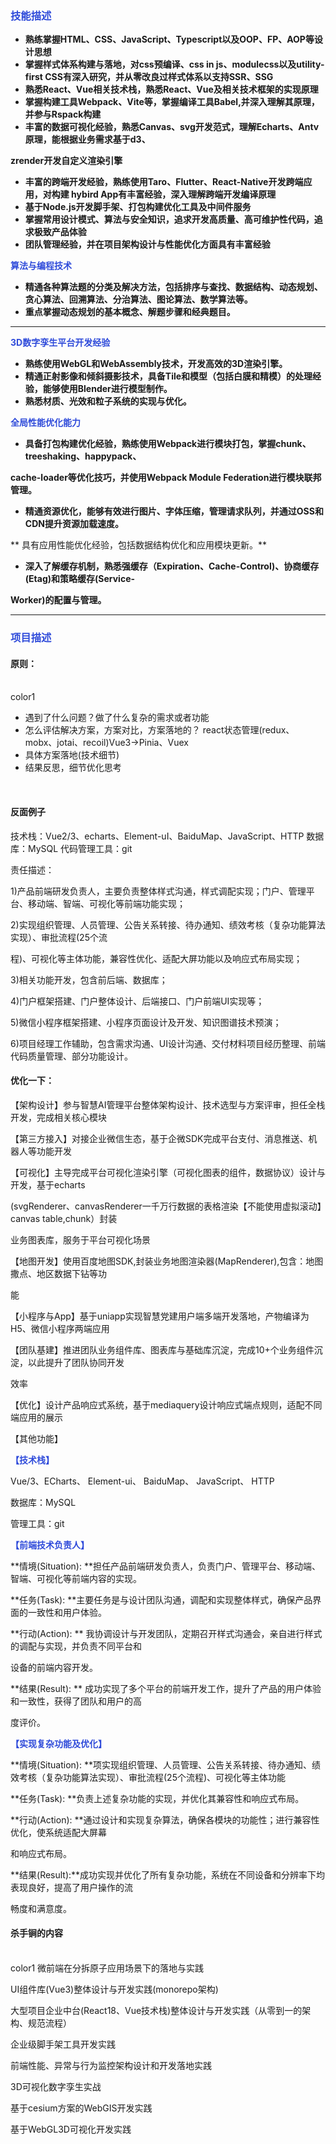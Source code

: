 ### <font style="color:#2F4BDA;">技能描述</font>
+ **熟练掌握HTML、CSS、JavaScript、Typescript以及OOP、FP、AOP等设计思想**
+ **掌握样式体系构建与落地，对css预编译、css in js、modulecss以及utility-first CSS有深入研究，并从零改良过样式体系以支持SSR、SSG**
+ **熟悉React、Vue相关技术栈，熟悉React、Vue及相关技术框架的实现原理**
+ **掌握构建工具Webpack、Vite等，掌握编译工具Babel,并深入理解其原理，并参与Rspack构建**
+ **丰富的数据可视化经验，熟悉Canvas、svg开发范式，理解Echarts、Antv原理，能根据业务需求基于d3、**

**zrender开发自定义渲染引擎**

+ **丰富的跨端开发经验，熟练使用Taro、Flutter、React-Native开发跨端应用，对构建 hybird App有丰富经验，深入理解跨端开发编译原理**
+ **基于Node.js开发脚手架、打包构建优化工具及中间件服务**
+ **掌握常用设计模式、算法与安全知识，追求开发高质量、高可维护性代码，追求极致产品体验**
+ **团队管理经验，并在项目架构设计与性能优化方面具有丰富经验**

<font style="color:#117CEE;"></font>

**<font style="color:#2F4BDA;">算法与编程技术</font>**

+ **精通各种算法题的分类及解决方法，包括排序与查找、数据结构、动态规划、贪心算法、回溯算法、分治算法、图论算法、数学算法等。**
+ **重点掌握动态规划的基本概念、解题步骤和经典题目。**

****

**<font style="color:#2F4BDA;">3D数字孪生平台开发经验</font>**

+ **熟练使用WebGL和WebAssembly技术，开发高效的3D渲染引擎。**
+ **精通正射影像和倾斜摄影技术，具备Tile和模型（包括白膜和精模）的处理经验，能够使用Blender进行模型制作。**
+ **熟悉材质、光效和粒子系统的实现与优化。**



**<font style="color:#2F4BDA;">全局性能优化能力</font>**

+ **具备打包构建优化经验，熟练使用Webpack进行模块打包，掌握chunk、treeshaking、happypack、**

**cache-loader等优化技巧，并使用Webpack Module Federation进行模块联邦管理。**

+ **精通资源优化，能够有效进行图片、字体压缩，管理请求队列，并通过OSS和CDN提升资源加载速度。**

**      具有应用性能优化经验，包括数据结构优化和应用模块更新。**

+ **深入了解缓存机制，熟悉强缓存（Expiration、Cache-Control)、协商缓存(Etag)和策略缓存(Service-**

**Worker)的配置与管理。**

****

### <font style="color:#2F4BDA;">项目描述</font>
#### 原则：
<br/>color1
+ 遇到了什么问题？做了什么复杂的需求或者功能
+ 怎么评估解决方案，方案对比，方案落地的？ react状态管理(redux、mobx、jotai、recoil)Vue3->Pinia、Vuex
+ 具体方案落地(技术细节)
+ 结果反思，细节优化思考

<br/>

#### 反面例子
技术栈：Vue2/3、echarts、Element-uI、BaiduMap、JavaScript、HTTP 数据库：MySQL  代码管理工具：git

责任描述：

1)产品前端研发负责人，主要负责整体样式沟通，样式调配实现；门户、管理平台、移动端、智端、可视化等前端功能实现；

2)实现组织管理、人员管理、公告关系转接、待办通知、绩效考核（复杂功能算法实现）、审批流程(25个流

程)、可视化等主体功能，兼容性优化、适配大屏功能以及响应式布局实现；

3)相关功能开发，包含前后端、数据库；

4)门户框架搭建、门户整体设计、后端接口、门户前端UI实现等；

5)微信小程序框架搭建、小程序页面设计及开发、知识图谱技术预演；

6)项目经理工作辅助，包含需求沟通、UI设计沟通、交付材料项目经历整理、前端代码质量管理、部分功能设计。



#### 优化一下：
【架构设计】参与智慧AI管理平台整体架构设计、技术选型与方案评审，担任全栈开发，完成相关核心模块

【第三方接入】对接企业微信生态，基于企微SDK完成平台支付、消息推送、机器人等功能开发

【可视化】主导完成平台可视化渲染引擎（可视化图表的组件，数据协议）设计与开发，基于echarts

(svgRenderer、canvasRenderer一千万行数据的表格渲染【不能使用虚拟滚动】canvas table,chunk）封装

业务图表库，服务于平台可视化场景

【地图开发】使用百度地图SDK,封装业务地图渲染器(MapRenderer),包含：地图撒点、地区数据下钻等功

能

【小程序与App】基于uniapp实现智慧党建用户端多端开发落地，产物编译为H5、微信小程序两端应用

【团队基建】推进团队业务组件库、图表库与基础库沉淀，完成10+个业务组件沉淀，以此提升了团队协同开发

效率

【优化】设计产品响应式系统，基于mediaquery设计响应式端点规则，适配不同端应用的展示

【其他功能】



**<font style="color:#2F4BDA;">【技术栈】</font>**

Vue/3、ECharts、 Element-ui、 BaiduMap、 JavaScript、 HTTP

数据库：MySQL

管理工具：git 

**<font style="color:#2F4BDA;">【前端技术负责人】</font>**

**情境(Situation): **担任产品前端研发负责人，负责门户、管理平台、移动端、智端、可视化等前端内容的实现。

**任务(Task): **主要任务是与设计团队沟通，调配和实现整体样式，确保产品界面的一致性和用户体验。

**行动(Action): **  我协调设计与开发团队，定期召开样式沟通会，亲自进行样式的调配与实现，并负责不同平台和

设备的前端内容开发。

**结果(Result): **  成功实现了多个平台的前端开发工作，提升了产品的用户体验和一致性，获得了团队和用户的高

度评价。



**<font style="color:#2F4BDA;">【实现复杂功能及优化】</font>**

**情境(Situation): **项实现组织管理、人员管理、公告关系转接、待办通知、绩效考核（复杂功能算法实现）、审批流程(25个流程)、可视化等主体功能

**任务(Task): **负责上述复杂功能的实现，并优化其兼容性和响应式布局。

**行动(Action): **通过设计和实现复杂算法，确保各模块的功能性；进行兼容性优化，使系统适配大屏幕

和响应式布局。

**结果(Result):**成功实现并优化了所有复杂功能，系统在不同设备和分辨率下均表现良好，提高了用户操作的流

畅度和满意度。





#### 杀手锏的内容
<br/>color1
微前端在分拆原子应用场景下的落地与实践

UI组件库(Vue3)整体设计与开发实践(monorepo架构)

大型项目企业中台(React18、Vue技术栈)整体设计与开发实践（从零到一的架构、规范流程）

企业级脚手架工具开发实践

前端性能、异常与行为监控架构设计和开发落地实践

3D可视化数字孪生实战

基于cesium方案的WebGIS开发实践

基于WebGL3D可视化开发实践

<br/>



